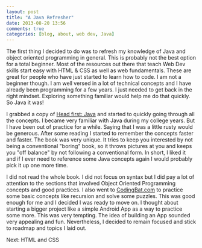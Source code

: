 ```yaml
---
layout: post
title: "A Java Refresher"
date: 2013-08-20 13:56
comments: true
categories: [blog, about, web dev, Java]
---
```


The first thing I decided to do was to refresh my knowledge of Java and object oriented programming in general. This is probably not the best option for a total beginner. Most of the resources out there that teach Web Dev skills start easy with HTML & CSS as well as web fundamentals. These are great for people who have just started to learn how to code. I am not a beginner though. I am well versed in a lot of technical concepts and I have already been programming for a few years. I just needed to get back in the right mindset. Exploring something familiar would help me do that quickly. So Java it was!

I grabbed a copy of <a href="http://www.amazon.com/Head-First-Java-2nd-Edition/dp/0596009208">Head first: Java</a> and started to quickly going through all the concepts. I became very familiar with Java during my college years. But I have been out of practice for a while. Saying that I was a little rusty would be generous. After some reading I started to remember the concepts faster and faster. 
The book was very unique. It tries to keep you interested by not being a conventional "boring" book, so it throws pictures at you and keeps you "off balance" by not following a conventional form. In short, I liked it and if I ever need to reference some Java concepts again I would probably pick it up one more time. 

I did not read the whole book. I did not focus on syntax but I did pay a lot of attention to the sections that involved Object Oriented Programming concepts and good practices. I also went to <a href="http://codingbat.com/">CodingBat.com</a> to practice some basic concepts like recursion and solve some puzzles. This was good enough for me and I decided I was ready to move on. 
I thought about starting a bigger project like a simple Android App as a way to practice some more. This was very tempting. The idea of building an App sounded very appealing and fun. Nevertheless, I decided to remain focused and stick to roadmap and topics I laid out. 

Next: HTML and CSS  
